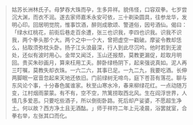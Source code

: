 > 姑苏长洲林氏子。母梦吞大珠而孕，生多异祥。貌伟怪，口容双拳。七岁尝沉大渊，而衣不润。遂去家师嘉禾永安可依，三十剃染圆具，往参龙华，发明心印。回居明觉院，惟事饮酒，醉则成歌颂、警道俗，因号酒仙。偈曰：​「绿水红桃花，前街后巷走百余遭，张三也识我，李四也识我。识我不识我，两个拳头那个大。两个之中一个大，曾把虚空一戳破。摩娑令教却恁么，拈取须弥枕头卧。扬子江头浪最深，行人到此尽沉吟。他时若到无波处，还似有波时用心。金斝又闻泛，玉山还报颓，莫教更漏促，趁取月明回。贵买朱砂画月，算来枉用工夫。醉卧绿杨阴下，起来强说真如。泥人再三叮嘱，莫教失却衣珠。一六二六，其事已足。一九二九，我要吃酒。长伸两脚眠一寣音忽起来天地还依旧。门前绿树无啼鸟，庭下苍苔有落花。聊与东风论个事，十分春色属谁家。秋至山寒水冷，春来柳绿花红。一点动随万变，江村烟雨蒙蒙。有不有，空不空，笊篱捞取西北风。生在阎浮世界，人情几多爱恶。只要吃些酒子，所以倒街卧路。死后却产娑婆，不愿超生净土。何以故？西方净土且无酒酤。​」师于祥符二年上元凌晨，浴罢就室，合拳右举，左张其口而化。


